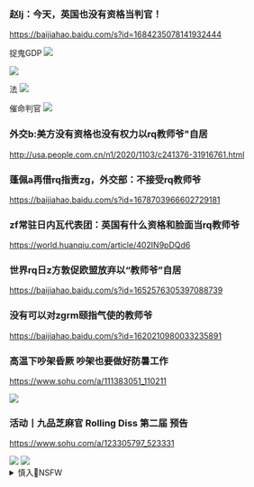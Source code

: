 ### 赵lj：今天，英国也没有资格当判官！
https://baijiahao.baidu.com/s?id=1684235078141932444

捉鬼GDP
<img src="https://timgsa.baidu.com/timg?image&quality=80&size=b9999_10000&sec=1606231997549&di=0efcf7ec3dfdb04f808886daa372f937&imgtype=0&src=http%3A%2F%2Fn.sinaimg.cn%2Fsinacn14%2F370%2Fw640h530%2F20181025%2F7c56-hmxrkzw6160796.jpg">

<img src="https://ss0.bdstatic.com/70cFvHSh_Q1YnxGkpoWK1HF6hhy/it/u=3756203515,3325397889&fm=26&gp=0.jpg">

法
<img src="https://timgsa.baidu.com/timg?image&quality=80&size=b9999_10000&sec=1606232114342&di=05ee433c1c6db7adb2d8ef6a67a53c4c&imgtype=0&src=http%3A%2F%2Fy0.ifengimg.com%2Fcmpp%2F2013%2F11%2F12%2F09%2F1f4f4ef9-9ed3-4051-ada9-75ec9c3cd4f4.jpg">

催命判官
<img src="https://timgsa.baidu.com/timg?image&quality=80&size=b9999_10000&sec=1606232236588&di=bb697477ee34e38587c7275feb08b8bc&imgtype=0&src=http%3A%2F%2Fpic.baike.soso.com%2Fp%2F20130809%2F20130809103307-1816539656.jpg">

### 外交b:美方没有资格也没有权力以rq教师爷"自居
http://usa.people.com.cn/n1/2020/1103/c241376-31916761.html

### 蓬佩a再借rq指责zg，外交部：不接受rq教师爷
https://baijiahao.baidu.com/s?id=1678703966602729181

### zf常驻日内瓦代表团：英国有什么资格和脸面当rq教师爷
https://world.huanqiu.com/article/402IN9pDQd6

### 世界rq日z方敦促欧盟放弃以“教师爷”自居
https://baijiahao.baidu.com/s?id=1652576305397088739

### 没有可以对zgrm颐指气使的教师爷
https://baijiahao.baidu.com/s?id=1620210980033235891

### 高温下吵架昏厥 吵架也要做好防暑工作
https://www.sohu.com/a/111383051_110211

<img src="http://n1.itc.cn/img8/wb/recom/2016/08/21/147173430937912467.JPEG">

### 活动丨九品芝麻官 Rolling Diss 第二届 预告
https://www.sohu.com/a/123305797_523331

<img src="http://img.mp.itc.cn/upload/20170103/4d5796b0bc484cc88c3acdbf500caed6_th.jpeg">

<img src="http://img.mp.itc.cn/upload/20170103/60a86363912a4ff691ee87f12e1a7195_th.jpeg">

<details><summary>慎入🔞NSFW</summary>

Not Safe For Work
<img src="https://upload.wikimedia.org/wikipedia/commons/thumb/d/d3/Biohazard_Symbol_Specification.png/210px-Biohazard_Symbol_Specification.png">

<details><summary><b>风险自理Use At Your Own Risk🈲</summary>

### 牛ww：我们有一个新名字，产业加速师
https://tech.huanqiu.com/article/9CaKrnKmMlK

</details>
</details>
